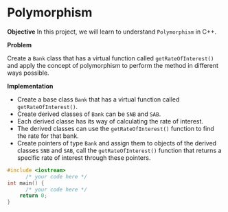 # Polymorphism

**Objective**
In this project, we will learn to understand `Polymorphism` in C++.

**Problem**

Create a `Bank` class that has a virtual function called `getRateOfInterest()` and apply the concept of polymorphism to perform the method in different 
 ways possible.

**Implementation**

* Create a base class `Bank` that has a virtual function called `getRateOfInterest()`.
* Create derived classes of `Bank` can be `SNB` and `SAB`.
* Each derived classe has its way of calculating the rate of interest.
* The derived classes can use the `getRateOfInterest()` function to find the rate for that bank.
* Create pointers of type `Bank` and assign them to objects of the derived classes `SNB` and `SAB`, call the `getRateOfInterest()` function that returns a specific rate of interest through these pointers.

```cpp
#include <iostream>
      /* your code here */
int main() {
      /* your code here */
    return 0;
}
```
